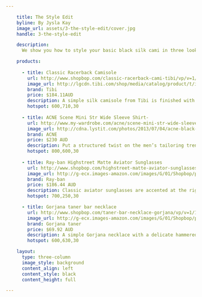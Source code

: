 ```yaml
---

    title: The Style Edit
    byline: By Jysla Kay
    image_url: assets/3-the-style-edit/cover.jpg
    handle: 3-the-style-edit

    description:
      We show you how to style your basic black silk cami in three looks with blogger Jysla Kay - for day, for night and for a piece simply layered underneath it all. Whether worn alone or layered, a beautiful silk camisole is destined for any woman’s wardrobe. For the women who like to keep their textures and prints to a minimal, get inspired by our take of a fresh twist on a classic look!

    products:
    
      - title: Classic Racerback Camisole
        url: http://www.shopbop.com/classic-racerback-cami-tibi/vp/v=1/1562453216.htm?folderID=2534374302060677&fm=other-shopbysize-viewall&colorId=12867 
        image_url: http://lgcdn.tibi.com/shop/media/catalog/product/t/i/tibi-racer-back-silk-signature-cami-black_5.jpg
        brand: Tibi
        price: $184.11AUD
        description: A simple silk camisole from Tibi is finished with spaghetti straps and a delicate racer back. Made out of 100% woven silk.
        hotspot: 600,710,30
        
      - title: ACNE Scene Mini Str Wide Sleeve Shirt- 
        url: http://www.my-wardrobe.com/acne/scene-mini-str-wide-sleeve-shirt-631036 
        image_url: http://cdna.lystit.com/photos/2013/07/04/acne-black-scene-mini-str-wide-sleeve-shirt-product-4-11427333-674883858_large_flex.jpeg  
        brand: ACNE
        price: $230 AUD 
        description: Put a structured twist on the men’s tailoring trend with this shirt from Acne, which takes tuxedo styling and lends it an over-sized modern feel. Ideal with ultra-slim black trousers in wool or leather, this is a fashion-forward way to update your classic white shirt for work. 
        hotspot: 800,600,30
        
      - title: Ray-ban Highstreet Matte Aviator Sunglasses
        url: http://www.shopbop.com/highstreet-matte-aviator-sunglasses-ray/vp/v=1/1593573019.htm?folderID=2534374302094311&fm=other-shopbysize&colorId=58684 
        image_url: http://g-ecx.images-amazon.com/images/G/01/Shopbop/p/pcs/products/raybn/raybn4014958684/raybn4014958684_p3_1-0_254x500.jpg 
        brand: Ray-ban
        price: $186.44 AUD
        description: Classic aviator sunglasses are accented at the right lens with Ray-Ban's signature logo lettering. Made in Italy.             
        hotspot: 700,250,30

      - title: Gorjana taner bar necklace 
        url: http://www.shopbop.com/taner-bar-necklace-gorjana/vp/v=1/1559721636.htm?folderID=2534374302033527&colorId=29109&extid=affprg-4441350 
        image_url: http://g-ecx.images-amazon.com/images/G/01/Shopbop/p/pcs/products/gorja/gorja4063111739/gorja4063111739_p1_1-0.jpg 
        brand: Gorjana taner
        price: $69.92 AUD 
        description: A simple Gorjana necklace with a delicate hammered bar. Ring clasp. 14k gold. Made in the USA. 
        hotspot: 600,630,30

    layout:
      type: three-column
      image_style: background
      content_align: left
      content_style: black
      content_height: full

---
```


